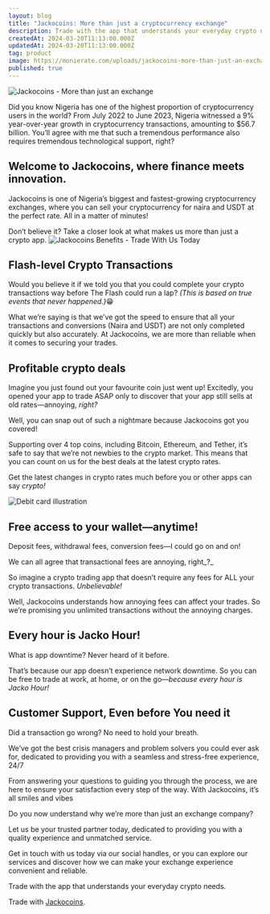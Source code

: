 ```yaml
---
layout: blog
title: "Jackocoins: More than just a cryptocurrency exchange"
description: Trade with the app that understands your everyday crypto needs. Jackocoins is one of Nigeria’s biggest and fastest-growing cryptocurrency exchanges, where you can sell your cryptocurrency for naira and USDT at the perfect rate.
createdAt: 2024-03-20T11:13:00.000Z
updatedAt: 2024-03-20T11:13:00.000Z
tag: product
image: https://monierate.com/uploads/jackocoins-more-than-just-an-exchange.jpg
published: true
---
```

![Jackocoins - More than just an exchange](https://monierate.com/uploads/jackocoins-more-than-just-an-exchange.jpg)

Did you know Nigeria has one of the highest proportion of cryptocurrency users in the world? From July 2022 to June 2023, Nigeria witnessed a 9% year-over-year growth in cryptocurrency transactions, amounting to $56.7 billion. You’ll agree with me that such a tremendous performance also requires tremendous technological support, right?


## Welcome to Jackocoins, where finance meets innovation.

Jackocoins is one of Nigeria’s biggest and fastest-growing cryptocurrency exchanges, where you can sell your cryptocurrency for naira and USDT at the perfect rate. All in a matter of minutes!  

Don’t believe it? Take a closer look at what makes us more than just a crypto app.
 ![Jackocoins Benefits - Trade With Us Today](https://monierate.com/uploads/jackocoins-trade-with-us.jpg)

## Flash-level Crypto Transactions

Would you believe it if we told you that you could complete your crypto transactions way before The Flash could run a lap? _(This is based on true events that never happened.)_😁

What we’re saying is that we’ve got the speed to ensure that all your transactions and conversions (Naira and USDT) are not only completed quickly but also accurately. At Jackocoins, we are more than reliable when it comes to securing your trades.


## Profitable crypto deals

Imagine you just found out your favourite coin just went up! Excitedly, you opened your app to trade ASAP only to discover that your app still sells at old rates—annoying, _right?_

Well, you can snap out of such a nightmare because Jackocoins got you covered!

Supporting over 4 top coins, including Bitcoin, Ethereum, and Tether, it’s safe to say that we’re not newbies to the crypto market. This means that you can count on us for the best deals at the latest crypto rates.

Get the latest changes in crypto rates much before you or other apps can say _crypto!_

![Debit card illustration](https://monierate.com/uploads/jackocoins-virtual-card.png)

## Free access to your wallet—anytime!

Deposit fees, withdrawal fees, conversion fees—I could go on and on! 

We can all agree that transactional fees are annoying, right_?_ 

So imagine a crypto trading app that doesn’t require any fees for ALL your crypto transactions. _Unbelievable!_

Well, Jackocoins understands how annoying fees can affect your trades. So we’re promising you unlimited transactions without the annoying charges. 

## Every hour is Jacko Hour!

What is app downtime? Never heard of it before.

That’s because our app doesn’t experience network downtime. So you can be free to trade at work, at home, or on the go—_because every hour is Jacko Hour!_


## Customer Support, Even before You need it

Did a transaction go wrong? No need to hold your breath.

We’ve got the best crisis managers and problem solvers you could ever ask for, dedicated to providing you with a seamless and stress-free experience, 24/7 

From answering your questions to guiding you through the process, we are here to ensure your satisfaction every step of the way. With Jackocoins, it’s all smiles and vibes

Do you now understand why we’re more than just an exchange company?

Let us be your trusted partner today, dedicated to providing you with a quality experience and unmatched service. 

Get in touch with us today via our social handles, or you can explore our services and discover how we can make your exchange experience convenient and reliable. 

Trade with the app that understands your everyday crypto needs.

Trade with [Jackocoins](https://jackocoins.com/).
